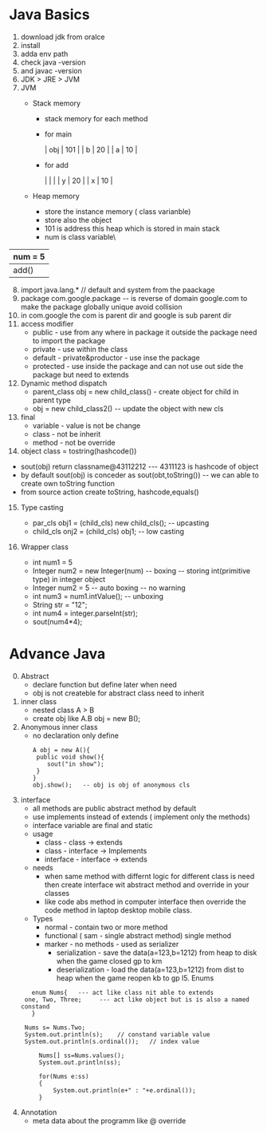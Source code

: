 # Java Basics
1. download jdk from oralce
2. install
3. adda env path
4. check java -version
5. and javac -version
6. JDK > JRE > JVM
7. JVM
   - Stack memory
      - stack memory for each method
      - for main

         | obj | 101 |
         |  b  |  20 |
         |  a  | 10  |

      - for add
      
         |     |     |
         |  y  |  20 |
         |  x  | 10  |
     
   - Heap memory
     - store the instance memory ( class varianble)
     - store also the object
     -  101 is address this heap which is stored in main stack
     -  num is class variable\
       
| num = 5 | 
|----------|
| add() |

8. import java.lang.*  // default and system from the paackage
9. package com.google.package  -- is reverse of domain google.com to make the package globally unique avoid collision
10. in com.google the com is parent dir and google is sub parent dir
11. access modifier
    - public - use from any where in package it outside the package need to import the package
    - private - use within the class
    - default - private&productor - use inse the package
    - protected - use inside the package and can not use out side the package but need to extends
12. Dynamic method dispatch
    - parent_class obj = new child_class() - create object for child in parent type    
    - obj = new child_class2() -- update the object with new cls
13. final
    - variable - value is not be change
    - class - not be inherit
    - method - not be override
14. object class = tostring(hashcode())
  - sout(obj) return classname@43112212 --- 4311123 is hashcode of object
  - by default sout(obj) is conceder as sout(obt,toString())  -- we can able to create own toString function
  - from source action create toString, hashcode,equals()
15. Type casting
    - par_cls obj1 = (child_cls) new child_cls();      -- upcasting
    - child_cls onj2 = (child_cls) obj1;      -- low casting

16. Wrapper class
    - int num1 = 5
    - Integer num2 = new Integer(num) -- boxing  -- storing int(primitive type) in integer object
    - Integer num2 = 5 -- auto boxing  -- no warning
    - int num3 = num1.intValue();     -- unboxing
    - String str = "12";
    - int num4 = integer.parseInt(str);
    - sout(num4*4);

# Advance Java
0. Abstract
   - declare function but define later when need
   - obj is not createble for abstract class need to inherit
2. inner class
   - nested class A > B
   - create obj like A.B obj = new B();
3. Anonymous inner class
   - no declaration only define
     ```
     A obj = new A(){
      public void show(){
         sout("in show");
      }
     }
     obj.show();   -- obj is obj of anonymous cls
4. interface
   - all methods are public abstract method by default
   - use implements instead of extends  ( implement only the methods)
   - interface variable are final and static
   - usage
     - class - class -> extends
     - class - interface -> Implements
     - interface - interface -> extends
   - needs
     - when same method with differnt logic for different class is need then create interface wit abstract method and override in your classes
     - like code abs method in computer interface then override the code method in laptop desktop mobile class.
   - Types
     - normal - contain two or more method
     - functional ( sam - single abstract method) single method
     - marker - no methods - used as serializer
       - serialization - save the data(a=123,b=1212) from heap to disk when the game closed gp to km
       - deserialization - load the data(a=123,b=1212) from dist to heap when the game reopen kb to gp
l5. Enums
   ```
      enum Nums{   --- act like class nit able to extends   
   	one, Two, Three;     --- act like object but is is also a named constand
      }

   	Nums s= Nums.Two;
   	System.out.println(s);    // constand variable value
   	System.out.println(s.ordinal());   // index value
    	
    	Nums[] ss=Nums.values();
    	System.out.println(ss);
    	
    	for(Nums e:ss)
    	{
    		System.out.println(e+" : "+e.ordinal());
    	}
   ```
6. Annotation
   - meta data about the programm like @ override
